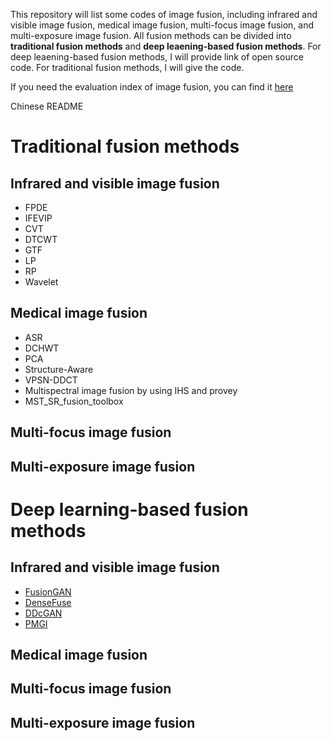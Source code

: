 This repository will list some codes of image fusion, including infrared and visible image fusion, medical image fusion, multi-focus image fusion, and multi-exposure image fusion. All fusion methods can be divided into **traditional fusion methods** and **deep leaening-based fusion methods**. For deep leaening-based fusion methods, I will provide link of open source code. For traditional fusion methods, I will give the code.

If you need the evaluation index of image fusion, you can find it [here](https://github.com/Jilei-Hou/metric-for-image-fusion)

Chinese README

# Traditional fusion methods

## Infrared and visible image fusion

- FPDE
- IFEVIP
- CVT
- DTCWT
- GTF
- LP
- RP
- Wavelet

## Medical image fusion

- ASR
- DCHWT
- PCA
- Structure-Aware
- VPSN-DDCT
- Multispectral image fusion by using IHS and provey
- MST_SR_fusion_toolbox

## Multi-focus image fusion



## Multi-exposure image fusion



# Deep learning-based fusion methods

## Infrared and visible image fusion

- [FusionGAN](https://github.com/jiayi-ma/FusionGAN)
- [DenseFuse](https://github.com/hli1221/imagefusion_densefuse)
- [DDcGAN](https://github.com/hanna-xu/DDcGAN)
- [PMGI](https://github.com/HaoZhang1018/PMGI_AAAI2020)

## Medical image fusion



## Multi-focus image fusion



## Multi-exposure image fusion

